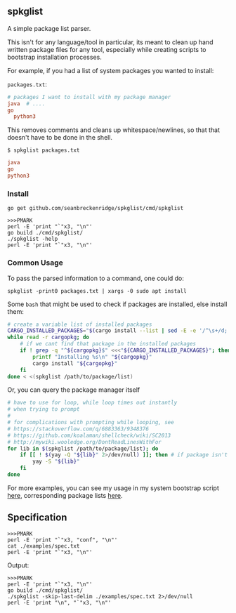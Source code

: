 ## spkglist

A simple package list parser.

This isn't for any language/tool in particular, its meant to clean up hand written package files for any tool, especially while creating scripts to bootstrap installation processes.

For example, if you had a list of system packages you wanted to install:

`packages.txt`:

```conf
# packages I want to install with my package manager
java  # ....
go
  python3
```

This removes comments and cleans up whitespace/newlines, so that that doesn't have to be done in the shell.

`$ spkglist packages.txt`

```conf
java
go
python3
```

### Install

```
go get github.com/seanbreckenridge/spkglist/cmd/spkglist
```

```
>>>PMARK
perl -E 'print "`"x3, "\n"'
go build ./cmd/spkglist/
./spkglist -help
perl -E 'print "`"x3, "\n"'
```

### Common Usage

To pass the parsed information to a command, one could do:

```
spkglist -print0 packages.txt | xargs -0 sudo apt install
```

Some `bash` that might be used to check if packages are installed, else install them:

```bash
# create a variable list of installed packages
CARGO_INSTALLED_PACKAGES="$(cargo install --list | sed -E -e '/^\s+/d; s|\s.*||')"
while read -r cargopkg; do
	# if we cant find that package in the installed packages
	if ! grep -q "^${cargopkg}$" <<<"${CARGO_INSTALLED_PACKAGES}"; then
		printf "Installing %s\n" "${cargopkg}"
		cargo install "${cargopkg}"
	fi
done < <(spkglist /path/to/package/list)
```

Or, you can query the package manager itself

```bash
# have to use for loop, while loop times out instantly
# when trying to prompt
#
# for complications with prompting while looping, see
# https://stackoverflow.com/q/6883363/9348376
# https://github.com/koalaman/shellcheck/wiki/SC2013
# http://mywiki.wooledge.org/DontReadLinesWithFor
for lib in $(spkglist /path/to/package/list); do
	if [[ ! $(yay -Q "${lib}" 2>/dev/null) ]]; then # if package isn't installed
		yay -S "${lib}"
	fi
done
```

For more examples, you can see my usage in my system bootstrap script [here](https://github.com/seanbreckenridge/dotfiles/blob/7c570944b244986d2837ffa935ff8efd7e7f4543/.config/yadm/computer_bootstrap#L37-L103), corresponding package lists [here](https://github.com/seanbreckenridge/dotfiles/tree/baf92d5fed00b87167b509f22d439c5e2075f63b/.config/yadm/package_lists).

## Specification

```
>>>PMARK
perl -E 'print "`"x3, "conf", "\n"'
cat ./examples/spec.txt
perl -E 'print "`"x3, "\n"'
```

Output:

```
>>>PMARK
perl -E 'print "`"x3, "\n"'
go build ./cmd/spkglist/
./spkglist -skip-last-delim ./examples/spec.txt 2>/dev/null
perl -E 'print "\n", "`"x3, "\n"'
```
